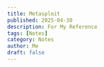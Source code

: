 ```yaml
---
title: Metasploit
published: 2025-04-30
description: For My Reference
tags: [Notes]
category: Notes
author: Me
draft: false
---
```


